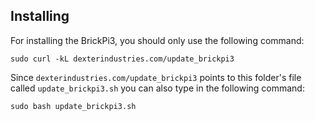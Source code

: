 ## Installing

For installing the BrickPi3, you should only use the following command:
```
sudo curl -kL dexterindustries.com/update_brickpi3
```

Since `dexterindustries.com/update_brickpi3` points to this folder's file called `update_brickpi3.sh` you can also type in the following command:
```
sudo bash update_brickpi3.sh
```
